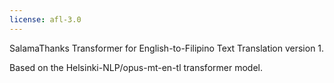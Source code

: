 ```yaml
---
license: afl-3.0
---
```

SalamaThanks Transformer for English-to-Filipino Text Translation version 1.

Based on the Helsinki-NLP/opus-mt-en-tl transformer model.